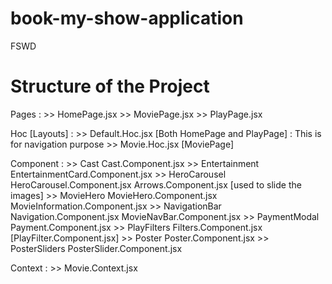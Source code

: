 # book-my-show-application

FSWD

# Structure of the Project

Pages : >> HomePage.jsx >> MoviePage.jsx >> PlayPage.jsx

Hoc [Layouts] : >> Default.Hoc.jsx [Both HomePage and PlayPage] : This is for navigation purpose >> Movie.Hoc.jsx [MoviePage]

Component : >> Cast Cast.Component.jsx >> Entertainment EntertainmentCard.Component.jsx >> HeroCarousel HeroCarousel.Component.jsx
Arrows.Component.jsx [used to slide the images] >> MovieHero MovieHero.Component.jsx
MovieInformation.Component.jsx >> NavigationBar Navigation.Component.jsx
MovieNavBar.Component.jsx >> PaymentModal Payment.Component.jsx >> PlayFilters Filters.Component.jsx [PlayFilter.Component.jsx] >> Poster Poster.Component.jsx >> PosterSliders PosterSlider.Component.jsx

Context : >> Movie.Context.jsx

